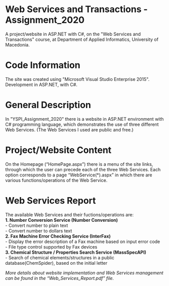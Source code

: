 # Web Services and Transactions - Assignment_2020

A project/website in ASP.NET with C#, on the "Web Services and Transactions" course, at Department of Applied Informatics, University of Macedonia.

# Code Information

The site was created using "Microsoft Visual Studio Enterprise 2015". Development in ASP.NET, with C#.

# General Description

In "YSPI_Assignment_2020" there is a website in ASP.NET environment with C# programming language, which demonstrates the use of three different Web Services.                   (The Web Services I used are public and free.)

# Project/Website Content

On the Homepage (“HomePage.aspx”) there is a menu of the site links, through which the user can precede each of the three Web Services.                                         Each option corresponds to a page “WebService(*).aspx” in which there are various functions/operations of the Web Service.

# Web Services Report

The available Web Services and their fuctions/operations are:                                                                                                                       
 **1. Number Conversion Service (Number Conversion)**                                                                                                                               
     - Convert number to plain text                                                                                                                                                 
     - Convert number to dollars text                                                                                                                                               
 **2. Fax Machine Error Checking Service (InterFax)**                                                                                                                               
     - Display the error description of a Fax machine based on input error code                                                                                                     
     - File type control supported by Fax devices                                                                                                                                   
 **3. Chemical Structure / Properties Search Service (MassSpecAPI)**                                                                                                               
     - Search of chemical elements/structures in a public database(ChemSpider), based on the initial letter                                                                         
                                                                                                                                                                                   
*More details about website implementation and Web Services management can be found in the “Web_Services_Report.pdf” file.*                                                        
